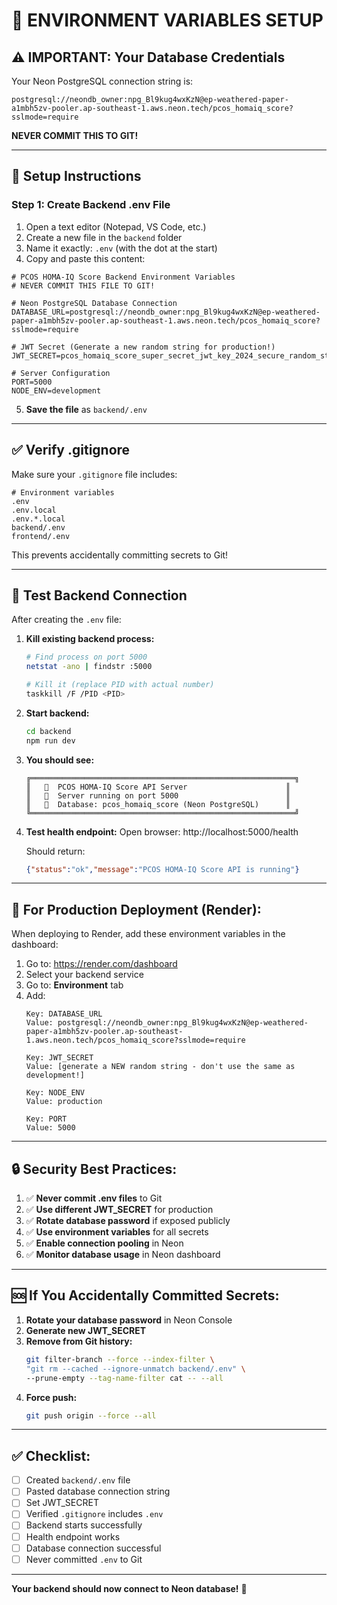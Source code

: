 # 🔐 ENVIRONMENT VARIABLES SETUP

## ⚠️ **IMPORTANT: Your Database Credentials**

Your Neon PostgreSQL connection string is:
```
postgresql://neondb_owner:npg_Bl9kug4wxKzN@ep-weathered-paper-a1mbh5zv-pooler.ap-southeast-1.aws.neon.tech/pcos_homaiq_score?sslmode=require
```

**NEVER COMMIT THIS TO GIT!**

---

## 🔧 **Setup Instructions**

### **Step 1: Create Backend .env File**

1. Open a text editor (Notepad, VS Code, etc.)
2. Create a new file in the `backend` folder
3. Name it exactly: `.env` (with the dot at the start)
4. Copy and paste this content:

```env
# PCOS HOMA-IQ Score Backend Environment Variables
# NEVER COMMIT THIS FILE TO GIT!

# Neon PostgreSQL Database Connection
DATABASE_URL=postgresql://neondb_owner:npg_Bl9kug4wxKzN@ep-weathered-paper-a1mbh5zv-pooler.ap-southeast-1.aws.neon.tech/pcos_homaiq_score?sslmode=require

# JWT Secret (Generate a new random string for production!)
JWT_SECRET=pcos_homaiq_score_super_secret_jwt_key_2024_secure_random_string

# Server Configuration
PORT=5000
NODE_ENV=development
```

5. **Save the file** as `backend/.env`

---

## ✅ **Verify .gitignore**

Make sure your `.gitignore` file includes:
```
# Environment variables
.env
.env.local
.env.*.local
backend/.env
frontend/.env
```

This prevents accidentally committing secrets to Git!

---

## 🧪 **Test Backend Connection**

After creating the `.env` file:

1. **Kill existing backend process:**
   ```bash
   # Find process on port 5000
   netstat -ano | findstr :5000
   
   # Kill it (replace PID with actual number)
   taskkill /F /PID <PID>
   ```

2. **Start backend:**
   ```bash
   cd backend
   npm run dev
   ```

3. **You should see:**
   ```
   ╔═══════════════════════════════════════════════════════════╗
   ║   🏥  PCOS HOMA-IQ Score API Server                      ║
   ║   📡  Server running on port 5000                        ║
   ║   💚  Database: pcos_homaiq_score (Neon PostgreSQL)      ║
   ╚═══════════════════════════════════════════════════════════╝
   ```

4. **Test health endpoint:**
   Open browser: http://localhost:5000/health
   
   Should return:
   ```json
   {"status":"ok","message":"PCOS HOMA-IQ Score API is running"}
   ```

---

## 🔐 **For Production Deployment (Render):**

When deploying to Render, add these environment variables in the dashboard:

1. Go to: https://render.com/dashboard
2. Select your backend service
3. Go to: **Environment** tab
4. Add:
   ```
   Key: DATABASE_URL
   Value: postgresql://neondb_owner:npg_Bl9kug4wxKzN@ep-weathered-paper-a1mbh5zv-pooler.ap-southeast-1.aws.neon.tech/pcos_homaiq_score?sslmode=require
   
   Key: JWT_SECRET
   Value: [generate a NEW random string - don't use the same as development!]
   
   Key: NODE_ENV
   Value: production
   
   Key: PORT
   Value: 5000
   ```

---

## 🔒 **Security Best Practices:**

1. ✅ **Never commit .env files** to Git
2. ✅ **Use different JWT_SECRET** for production
3. ✅ **Rotate database password** if exposed publicly
4. ✅ **Use environment variables** for all secrets
5. ✅ **Enable connection pooling** in Neon
6. ✅ **Monitor database usage** in Neon dashboard

---

## 🆘 **If You Accidentally Committed Secrets:**

1. **Rotate your database password** in Neon Console
2. **Generate new JWT_SECRET**
3. **Remove from Git history:**
   ```bash
   git filter-branch --force --index-filter \
   "git rm --cached --ignore-unmatch backend/.env" \
   --prune-empty --tag-name-filter cat -- --all
   ```
4. **Force push:**
   ```bash
   git push origin --force --all
   ```

---

## ✅ **Checklist:**

- [ ] Created `backend/.env` file
- [ ] Pasted database connection string
- [ ] Set JWT_SECRET
- [ ] Verified `.gitignore` includes `.env`
- [ ] Backend starts successfully
- [ ] Health endpoint works
- [ ] Database connection successful
- [ ] Never committed `.env` to Git

---

**Your backend should now connect to Neon database!** 🎉


